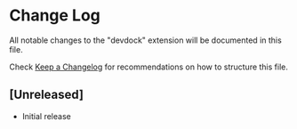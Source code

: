 # Change Log

All notable changes to the "devdock" extension will be documented in this file.

Check [Keep a Changelog](http://keepachangelog.com/) for recommendations on how to structure this file.

## [Unreleased]

- Initial release